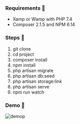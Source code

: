 ### Requirements 🧐

-   Xamp or Wamp with PHP 7.4
-   Composer 2.1.5 and NPM 6.14

### Steps 👣 

1) git clone
2) cd project
3) composer install
4) npm install
5) php artisan migrate
6) php artisan db:seed
7) php artisan storage:link
8) php artisan serve
9) npm run watch

### Demo 👀
![demop](https://user-images.githubusercontent.com/24982317/132621589-dc8838bb-2218-41d0-8865-6ee4cd81cfd7.jpg)

